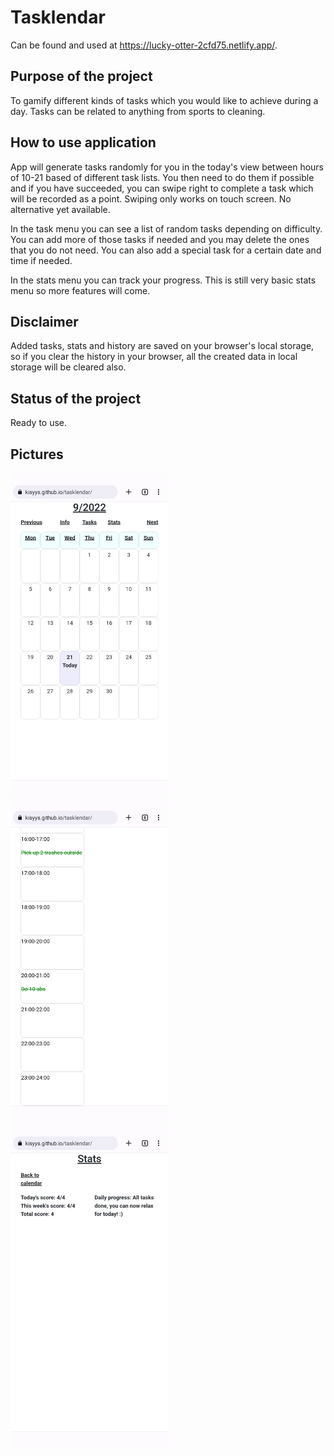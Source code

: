 # Tasklendar
Can be found and used at https://lucky-otter-2cfd75.netlify.app/.

## Purpose of the project
To gamify different kinds of tasks which you would like to achieve during a day. Tasks can be related to anything from sports to cleaning.

## How to use application
App will generate tasks randomly for you in the today's view between hours of 10-21 based of different task lists. You then need to do them if possible and if you have succeeded, you can swipe right to complete a task which will be recorded as a point. Swiping only works on touch screen. No alternative yet available.

In the task menu you can see a list of random tasks depending on difficulty. You can add more of those tasks if needed and you may delete the ones that you do not need. You can also add a special task for a certain date and time if needed.

In the stats menu you can track your progress. This is still very basic stats menu so more features will come.

## Disclaimer
Added tasks, stats and history are saved on your browser's local storage, so if you clear the history in your browser, all the created data in local storage will be cleared also.

## Status of the project
Ready to use.

## Pictures
<img src="pic1.png" width="50%" />
<img src="pic2.png" width="50%" />
<img src="pic3.png" width="50%" />
